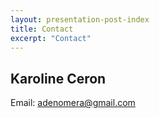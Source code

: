 ```yaml
---
layout: presentation-post-index
title: Contact
excerpt: "Contact"
---
```


## Karoline Ceron
Email: <adenomera@gmail.com>



